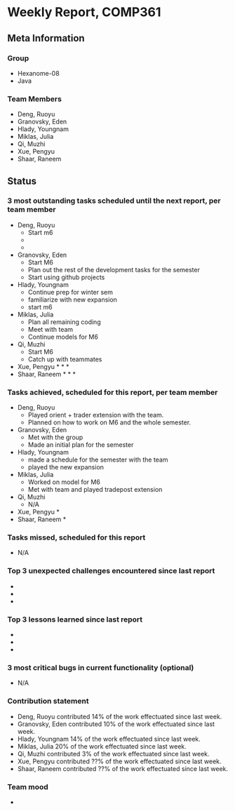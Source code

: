 # Weekly Report, COMP361

## Meta Information

### Group

 * Hexanome-08
 * Java

### Team Members

 * Deng, Ruoyu
 * Granovsky, Eden
 * Hlady, Youngnam
 * Miklas, Julia
 * Qi, Muzhi
 * Xue, Pengyu
 * Shaar, Raneem

## Status

### 3 most outstanding tasks scheduled until the next report, per team member

 * Deng, Ruoyu
    * Start m6
    * 
    * 
 * Granovsky, Eden
    * Start M6
    * Plan out the rest of the development tasks for the semester
    * Start using github projects
 * Hlady, Youngnam
    * Continue prep for winter sem 
    * familiarize with new expansion
    * start m6
 * Miklas, Julia
    * Plan all remaining coding
    * Meet with team
    * Continue models for M6
 * Qi, Muzhi
    * Start M6
    * Catch up with teammates
 * Xue, Pengyu
    * 
    * 
    * 
 * Shaar, Raneem
    * 
    * 
    *  
 
### Tasks achieved, scheduled for this report, per team member

 * Deng, Ruoyu
    * Played orient + trader extension with the team.
    * Planned on how to work on M6 and the whole semester.
 * Granovsky, Eden
    * Met with the group  
    * Made an initial plan for the semester
 * Hlady, Youngnam
    * made a schedule for the semester with the team
    * played the new expansion
 * Miklas, Julia
    * Worked on model for M6
    * Met with team and played tradepost extension
 * Qi, Muzhi
    * N/A
 * Xue, Pengyu
    * 
 * Shaar, Raneem
    * 
   
### Tasks missed, scheduled for this report

 * N/A

### Top 3 unexpected challenges encountered since last report

  * 
  * 
  * 

### Top 3 lessons learned since last report

  * 
  * 
  * 

### 3 most critical bugs in current functionality (optional)

  * N/A

### Contribution statement

 * Deng, Ruoyu contributed 14% of the work effectuated since last week.
 * Granovsky, Eden contributed 10% of the work effectuated since last week.
 * Hlady, Youngnam 14% of the work effectuated since last week.
 * Miklas, Julia 20% of the work effectuated since last week.
 * Qi, Muzhi contributed 3% of the work effectuated since last week.
 * Xue, Pengyu contributed ??% of the work effectuated since last week.
 * Shaar, Raneem contributed ??% of the work effectuated since last week.

### Team mood

 *
